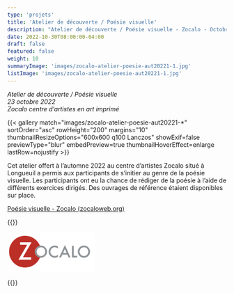 ```yaml
---
type: 'projets'
title: 'Atelier de découverte / Poésie visuelle'
description: "Atelier de découverte / Poésie visuelle - Zocalo - Octobre 2022"
date: 2022-10-30T08:00:00-04:00
draft: false
featured: false
weight: 10
summaryImage: 'images/zocalo-atelier-poesie-aut20221-1.jpg'
listImage: 'images/zocalo-atelier-poesie-aut20221-1.jpg'             
---
```

_Atelier de découverte / Poésie visuelle  
23 octobre 2022  
Zocalo centre d’artistes en art imprimé_

{{< gallery match="images/zocalo-atelier-poesie-aut20221-*" sortOrder="asc" rowHeight="200" margins="10" thumbnailResizeOptions="600x600 q100 Lanczos" showExif=false previewType="blur" embedPreview=true thumbnailHoverEffect=enlarge lastRow=nojustify >}}

Cet atelier offert à l’automne 2022 au centre d’artistes Zocalo situé à Longueuil a permis aux participants de s’initier au genre de la poésie visuelle. Les participants ont eu la chance de rédiger de la poésie à l’aide de différents exercices dirigés. Des ouvrages de référence étaient disponibles sur place.

[Poésie visuelle - Zocalo (zocaloweb.org)](https://zocaloweb.org/produit/poesie-visuelle/)

{{<rawhtml>}}
<p>
  <a href="https://zocaloweb.org/atelier-de-fanzines-faimtl-2019/">
    <img src="images/logo-zocalo.png" alt="Atelier de fanzines - Zocalo" style="max-width: 200px;">
  </a>
</p>
{{</rawhtml>}}

